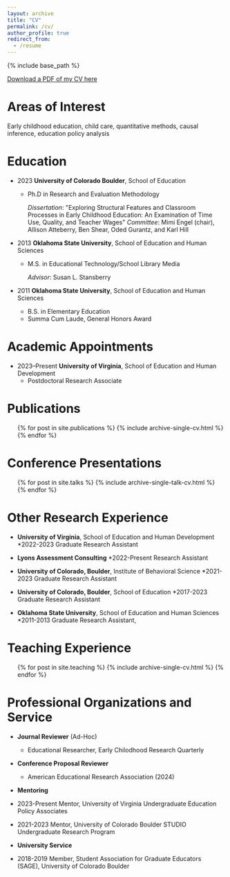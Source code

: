 ```yaml
---
layout: archive
title: "CV"
permalink: /cv/
author_profile: true
redirect_from:
  - /resume
---
```


{% include base_path %}

[Download a PDF of my CV here](http://hannahdenker.github.io/files/Denker_CV_2021_1013.pdf)

Areas of Interest
======
Early childhood education, child care, quantitative methods, causal inference, education policy analysis

Education
======
* 2023 <b>University of Colorado Boulder</b>, School of Education
  * Ph.D in Research and Evaluation Methodology
     
    <i>Dissertation</i>: "Exploring Structural Features and Classroom Processes in Early Childhood Education: An Examination of Time Use, Quality, and Teacher Wages"
    <i>Committee</i>: Mimi Engel (chair), Allison Atteberry, Ben Shear, Oded Gurantz, and Karl Hill
    
* 2013 <b>Oklahoma State University</b>, School of Education and Human Sciences
  * M.S. in Educational Technology/School Library Media

    <i>Advisor</i>: Susan L. Stansberry
    
* 2011 <b>Oklahoma State University</b>, School of Education and Human Sciences
  * B.S. in Elementary Education 
  * Summa Cum Laude, General Honors Award

Academic Appointments
======
* 2023–Present <b>University of Virginia</b>, School of Education and Human Development
  * Postdoctoral Research Associate

Publications
======
  <ul>{% for post in site.publications %}
    {% include archive-single-cv.html %}
  {% endfor %}</ul>

Conference Presentations
======
  <ul>{% for post in site.talks %}
    {% include archive-single-talk-cv.html %}
  {% endfor %}</ul>
    
Other Research Experience
======
* <b>University of Virginia</b>, School of Education and Human Development
  *2022-2023    Graduate Research Assistant

* <b>Lyons Assessment Consulting</b>
  *2022-Present Research Assistant

* <b>University of Colorado, Boulder</b>, Institute of Behavioral Science
  *2021-2023    Graduate Research Assistant 

* <b>University of Colorado, Boulder</b>, School of Education
  *2017-2023    Graduate Research Assistant

* <b>Oklahoma State University</b>, School of Education and Human Sciences
  *2011-2013    Graduate Research Assistant, 

Teaching Experience
======
  <ul>{% for post in site.teaching %}
    {% include archive-single-cv.html %}
  {% endfor %}</ul>

Professional Organizations and Service
======
* <b>Journal Reviewer</b> (Ad-Hoc)
  * Educational Researcher, Early Chilodhood Research Quarterly

* <b>Conference Proposal Reviewer</b>
  * American Educational Research Association (2024) 
 
* <b>Mentoring</b>
* 2023-Present Mentor, University of Virginia Undergraduate Education Policy Associates
* 2021-2023    Mentor, University of Colorado Boulder STUDIO Undergraduate Research Program 

* <b>University Service</b>
* 2018-2019    Member, Student Association for Graduate Educators (SAGE), University of Colorado Boulder



